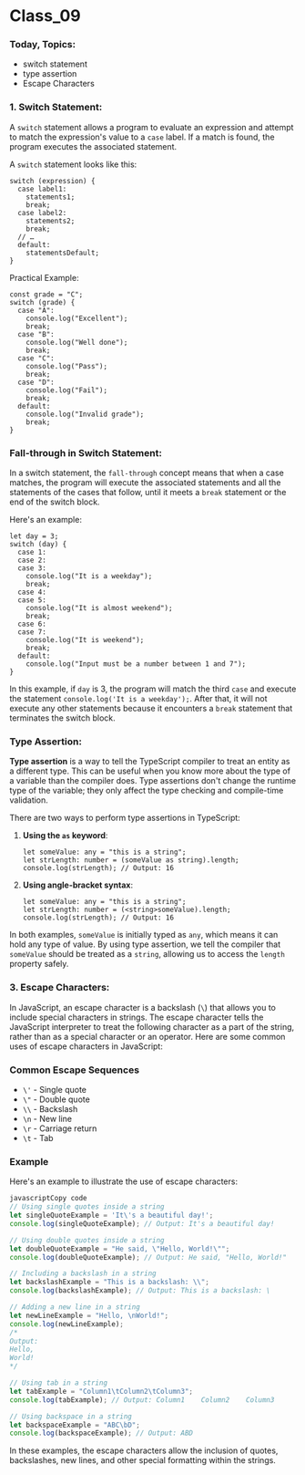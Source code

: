 # Class_09

### Today, Topics:

- switch statement
- type assertion
- Escape Characters

### 1. Switch Statement:

A `switch` statement allows a program to evaluate an expression and attempt to match the expression's value to a `case` label. If a match is found, the program executes the associated statement.

A `switch` statement looks like this:

```tsx
switch (expression) {
  case label1:
    statements1;
    break;
  case label2:
    statements2;
    break;
  // …
  default:
    statementsDefault;
}
```

Practical Example:

```tsx
const grade = "C";
switch (grade) {
  case "A":
    console.log("Excellent");
    break;
  case "B":
    console.log("Well done");
    break;
  case "C":
    console.log("Pass");
    break;
  case "D":
    console.log("Fail");
    break;
  default:
    console.log("Invalid grade");
    break;
}
```

### Fall-through in Switch Statement:

In a switch statement, the `fall-through` concept means that when a case matches, the program will execute the associated statements and all the statements of the cases that follow, until it meets a `break` statement or the end of the switch block.

Here's an example:

```tsx
let day = 3;
switch (day) {
  case 1:
  case 2:
  case 3:
    console.log("It is a weekday");
    break;
  case 4:
  case 5:
    console.log("It is almost weekend");
    break;
  case 6:
  case 7:
    console.log("It is weekend");
    break;
  default:
    console.log("Input must be a number between 1 and 7");
}
```

In this example, if `day` is 3, the program will match the third `case` and execute the statement `console.log('It is a weekday');`. After that, it will not execute any other statements because it encounters a `break` statement that terminates the switch block.

### Type Assertion:

**Type assertion** is a way to tell the TypeScript compiler to treat an entity as a different type. This can be useful when you know more about the type of a variable than the compiler does. Type assertions don't change the runtime type of the variable; they only affect the type checking and compile-time validation.

There are two ways to perform type assertions in TypeScript:

1. **Using the `as` keyword**:

   ```tsx
   let someValue: any = "this is a string";
   let strLength: number = (someValue as string).length;
   console.log(strLength); // Output: 16
   ```

2. **Using angle-bracket syntax**:

   ```tsx
   let someValue: any = "this is a string";
   let strLength: number = (<string>someValue).length;
   console.log(strLength); // Output: 16
   ```

In both examples, `someValue` is initially typed as `any`, which means it can hold any type of value. By using type assertion, we tell the compiler that `someValue` should be treated as a `string`, allowing us to access the `length` property safely.

### 3. Escape Characters:

In JavaScript, an escape character is a backslash (`\`) that allows you to include special characters in strings. The escape character tells the JavaScript interpreter to treat the following character as a part of the string, rather than as a special character or an operator. Here are some common uses of escape characters in JavaScript:

### Common Escape Sequences

- `\'` - Single quote
- `\"` - Double quote
- `\\` - Backslash
- `\n` - New line
- `\r` - Carriage return
- `\t` - Tab

### Example

Here's an example to illustrate the use of escape characters:

```jsx
javascriptCopy code
// Using single quotes inside a string
let singleQuoteExample = 'It\'s a beautiful day!';
console.log(singleQuoteExample); // Output: It's a beautiful day!

// Using double quotes inside a string
let doubleQuoteExample = "He said, \"Hello, World!\"";
console.log(doubleQuoteExample); // Output: He said, "Hello, World!"

// Including a backslash in a string
let backslashExample = "This is a backslash: \\";
console.log(backslashExample); // Output: This is a backslash: \

// Adding a new line in a string
let newLineExample = "Hello, \nWorld!";
console.log(newLineExample);
/*
Output:
Hello,
World!
*/

// Using tab in a string
let tabExample = "Column1\tColumn2\tColumn3";
console.log(tabExample); // Output: Column1    Column2    Column3

// Using backspace in a string
let backspaceExample = "ABC\bD";
console.log(backspaceExample); // Output: ABD

```

In these examples, the escape characters allow the inclusion of quotes, backslashes, new lines, and other special formatting within the strings.
